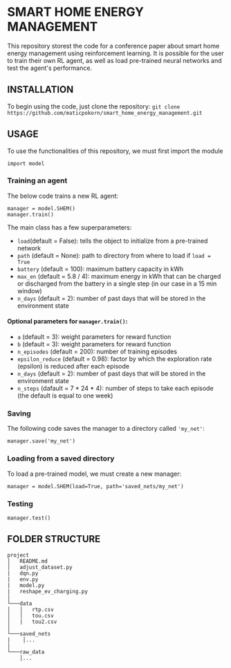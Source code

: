 # SMART HOME ENERGY MANAGEMENT
This repository storest the code for a conference paper about smart home energy management using reinforcement learning. It is possible for the user to train their own RL agent, as well as load pre-trained neural networks and test the agent's performance.

## INSTALLATION
To begin using the code, just clone the repository:
```git clone https://github.com/maticpokorn/smart_home_energy_management.git```

## USAGE
To use the functionalities of this repository, we must first import the module
```
import model
```
### Training an agent
The below code trains a new RL agent:
```
manager = model.SHEM()
manager.train()
```
The main class has a few superparameters:
- ```load```(default = False): tells the object to initialize from a pre-trained network
- ```path``` (default = None): path to directory from where to load if ```load = True```
- ```battery``` (default = 100): maximum battery capacity in kWh
- ```max_en``` (default = 5.8 / 4): maximum energy in kWh that can be charged or discharged from the battery in a single step (in our case in a 15 min window)
- ```n_days``` (default = 2): number of past days that will be stored in the environment state
#### Optional parameters for ```manager.train()```:
- ```a``` (default = 3): weight parameters for reward function
- ```b``` (default = 3): weight parameters for reward function
- ```n_episodes``` (default = 200): number of training episodes
- ```epsilon_reduce``` (default = 0.98): factor by which the exploration rate (epsilon) is reduced after each episode
- ```n_days``` (default = 2): number of past days that will be stored in the environment state
- ```n_steps``` (dafault = 7 * 24 * 4): number of steps to take each episode (the default is equal to one week)

### Saving
The following code saves the manager to a directory called ```'my_net'```:
```
manager.save('my_net')
```

### Loading from a saved directory
To load a pre-trained model, we must create a new manager:
```
manager = model.SHEM(load=True, path='saved_nets/my_net')
```

### Testing
```
manager.test()
```


## FOLDER STRUCTURE
```
project
│   README.md
│   adjust_dataset.py
|   dqn.py
|   env.py
|   model.py
|   reshape_ev_charging.py
│
└───data
│   │   rtp.csv
│   │   tou.csv
│   |   tou2.csv
│
└───saved_nets
|    │...
│
└───raw_data
    │...    
```
